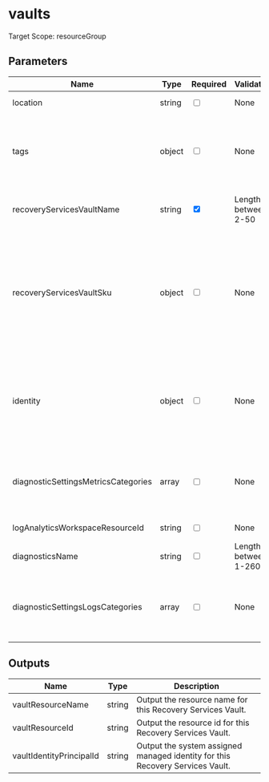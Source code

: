 # vaults

Target Scope: resourceGroup

## Parameters
| Name | Type | Required | Validation | Default value | Description |
| -- |  -- | -- | -- | -- | -- |
| location | string | <input type="checkbox"> | None | <pre>resourceGroup().location</pre> | Specifies the Azure location where the resource should be created. Defaults to the resourcegroup location. |
| tags | object | <input type="checkbox"> | None | <pre>{}</pre> | The tags to apply to this resource. This is an object with key/value pairs.<br>Example:<br>{<br>&nbsp;&nbsp;&nbsp;FirstTag: myvalue<br>&nbsp;&nbsp;&nbsp;SecondTag: another value<br>} |
| recoveryServicesVaultName | string | <input type="checkbox" checked> | Length between 2-50 | <pre></pre> | The name of the recovery services vault to create.<br>The Azure Recovery Services vault includes Azure Backup and Site Recovery, two services that let you to secure your data outside of your own data center. |
| recoveryServicesVaultSku | object | <input type="checkbox"> | None | <pre>{<br>  name: 'RS0'<br>  tier: 'Standard'<br>}</pre> | Define the sku you want to use for this Recovery Services vault. For formatting & options, please refer to https://docs.microsoft.com/en-us/azure/templates/microsoft.recoveryservices/vaults?pivots=deployment-language-bicep.<br>Quick examples:<br>Among others, options are:<br>`capacity`: capacity for the recovery vault services sku.<br>`family`: family for the recovery vault services.<br>`name`: name for the recovery vault services sku.<br>`size`: size for the recovery vault services sku.<br>`tier`: tier for the recovery vault services sku. |
| identity | object | <input type="checkbox"> | None | <pre>{<br>  type: 'SystemAssigned'<br>}</pre> | Sets the identity property for the vault<br>Examples:<br>{<br>&nbsp;&nbsp;&nbsp;type: 'UserAssigned'<br>&nbsp;&nbsp;&nbsp;userAssignedIdentities: {}<br>}<br>{<br>&nbsp;&nbsp;&nbsp;type: enableSystemIdentity ? 'SystemAssigned' : 'None'<br>} |
| diagnosticSettingsMetricsCategories | array | <input type="checkbox"> | None | <pre>[<br>  {<br>    categoryGroup: 'AllMetrics'<br>    enabled: true<br>  }<br>]</pre> | Which Metrics categories to enable; This defaults to `AllMetrics`. For array/object format, please refer to https://docs.microsoft.com/en-us/azure/templates/microsoft.insights/diagnosticsettings?tabs=bicep&pivots=deployment-language-bicep#metricsettings |
| logAnalyticsWorkspaceResourceId | string | <input type="checkbox"> | None | <pre>''</pre> | The azure resource id of the log analytics workspace to log the diagnostics to. |
| diagnosticsName | string | <input type="checkbox"> | Length between 1-260 | <pre>'AzurePlatformCentralizedLogging'</pre> | The name of the diagnostics. This defaults to `AzurePlatformCentralizedLogging`. |
| diagnosticSettingsLogsCategories | array | <input type="checkbox"> | None | <pre>[<br>  {<br>    categoryGroup: 'allLogs'<br>    enabled: true<br>  }<br>]</pre> | Which log categories to enable; This defaults to `allLogs`. For array/object format, please refer to https://docs.microsoft.com/en-us/azure/templates/microsoft.insights/diagnosticsettings?tabs=bicep#logsettings. |
## Outputs
| Name | Type | Description |
| -- |  -- | -- |
| vaultResourceName | string | Output the resource name for this Recovery Services Vault. |
| vaultResourceId | string | Output the resource id for this Recovery Services Vault. |
| vaultIdentityPrincipalId | string | Output the system assigned managed identity for this Recovery Services Vault. |

